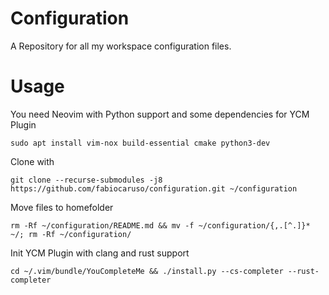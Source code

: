 # Configuration
A Repository for all my workspace configuration files.

# Usage
You need Neovim with Python support and some dependencies for YCM Plugin

```sudo apt install vim-nox build-essential cmake python3-dev```

Clone with

```git clone --recurse-submodules -j8 https://github.com/fabiocaruso/configuration.git ~/configuration```

Move files to homefolder

```rm -Rf ~/configuration/README.md && mv -f ~/configuration/{,.[^.]}* ~/; rm -Rf ~/configuration/```

Init YCM Plugin with clang and rust support

```cd ~/.vim/bundle/YouCompleteMe && ./install.py --cs-completer --rust-completer```
